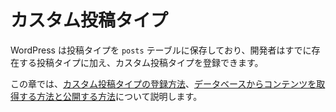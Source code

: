 <!--
# Custom Post Types
-->

# カスタム投稿タイプ

<!--
WordPress stores the Post Types in the `posts` table allowing developers to register Custom Post Types along the ones that already exist.
-->

WordPress は投稿タイプを `posts` テーブルに保存しており、開発者はすでに存在する投稿タイプに加え、カスタム投稿タイプを登録できます。

<!--
This chapter will show you how to [register Custom Post Types](https://developer.wordpress.org/plugins/post-types/registering-custom-post-types/), how to [retrieve their content from the database, and how to render them to the public](https://developer.wordpress.org/plugins/post-types/working-with-custom-post-types/).
-->

この章では、[カスタム投稿タイプの登録方法](https://developer.wordpress.org/plugins/post-types/registering-custom-post-types/)、[データベースからコンテンツを取得する方法と公開する方法](https://developer.wordpress.org/plugins/post-types/working-with-custom-post-types/)について説明します。
